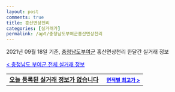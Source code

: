 ```yaml
---
layout: post
comments: true
title: 홍산면상천리
categories: [실거래가]
permalink: /apt/충청남도부여군홍산면상천리
---
```


2021년 09월 18일 기준, <a href="/apt/충청남도부여군">충청남도부여군</a> 홍산면상천리 한달간 실거래 정보

<a style="color: blue;" href="/apt/충청남도부여군">< 충청남도 부여군 전체 실거래 정보</a>
<!---- start ---->
<table>
  <tr>
    <td colspan="4" style="font-weight: bold;"><a href="/apt/충청남도부여군홍산면상천리{name_without_space}">오늘 등록된 실거래 정보가 없습니다</a> &nbsp;&nbsp;&nbsp; <a style="color: blue; font-size: smaller;" href="/apt/충청남도부여군홍산면상천리{name_without_space}">면적별 최고가 ></a></td>
  </tr>
    
</table>
<!---- end ---->
    